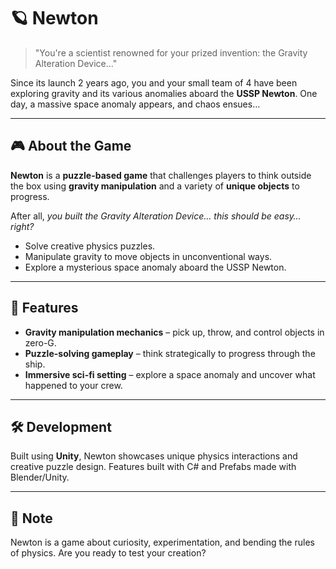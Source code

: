 # 🪐 Newton

> "You're a scientist renowned for your prized invention: the Gravity Alteration Device..."

Since its launch 2 years ago, you and your small team of 4 have been exploring gravity and its various anomalies aboard the **USSP Newton**. One day, a massive space anomaly appears, and chaos ensues…

---

## 🎮 About the Game

**Newton** is a **puzzle-based game** that challenges players to think outside the box using **gravity manipulation** and a variety of **unique objects** to progress.  

After all, *you built the Gravity Alteration Device… this should be easy… right?*

- Solve creative physics puzzles.
- Manipulate gravity to move objects in unconventional ways.
- Explore a mysterious space anomaly aboard the USSP Newton.

---

## 🚀 Features

- **Gravity manipulation mechanics** – pick up, throw, and control objects in zero-G.  
- **Puzzle-solving gameplay** – think strategically to progress through the ship.  
- **Immersive sci-fi setting** – explore a space anomaly and uncover what happened to your crew.  

---

## 🛠️ Development

Built using **Unity**, Newton showcases unique physics interactions and creative puzzle design. Features built with C# and Prefabs made with Blender/Unity. 

---

## 📝 Note

Newton is a game about curiosity, experimentation, and bending the rules of physics. Are you ready to test your creation?  

